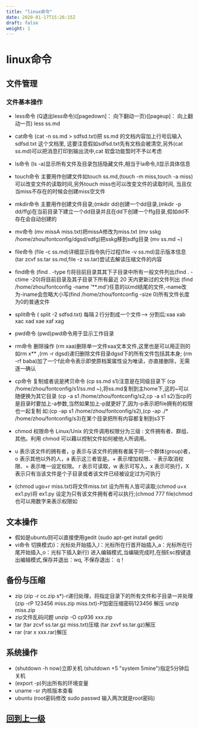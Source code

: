 ```yaml
---
title: "linux命令"
date: 2020-01-17T15:26:15Z
draft: false
weight: 1
---
```



# linux命令

## 文件管理

### 文件基本操作
+ less命令 (Q退出less命令)([pagedown]： 向下翻动一页)([pageup]： 向上翻动一页) less ss.md
+ cat命令 (cat -n ss.md > sdfsd.txt)把 ss.md 的文档内容加上行号后输入 sdfsd.txt 这个文档里,
  这要注意假如sdfsd.txt先有文档会被清空,另外(cat ss.md)可以把消息打印到输出流中,cat 软盘功能暂时不予以考虑
+ ls命令 (ls -a)显示所有文件及目录包括隐藏文件,相当于la命令,ll显示具体信息
  
+ touch命令 主要用作创建文件如touch ss.md,(touch -m miss,touch -a miss)可以改变文件的读取时间,另外touch miss也可以改变文件的读取时间,
  当且仅当miss不存在的时候会创建miss空文件
  
+ mkdir命令 主要用作创建文件目录;(mkdir dd)创建一个dd目录,(mkdir -p dd/ffg)在当前目录下建立一个dd目录并且在dd下创建一个ffg目录,假如dd不存在会自动创建的

+ mv命令 (mv missA miss.txt)把missA修改为miss.txt (mv sskg /home/zhou/fontconfig/dgsd/sdfg)把sskg移到sdfg目录 (mv ss.md ~)

+ file命令 (file -c ss.md)详细显示指令执行过程(file -v ss.md)显示版本信息 (tar zcvf ss.tar ss.md,file -z ss.tar)尝试去解读压缩文件的内容

+ find命令 (find . -type f)将目前目录其其下子目录中所有一般文件列出(find . -ctime -20)将目前目录及其子目录下所有最近 20 天内更新过的文件列出
  (find /home/zhou/fontconfig -name '**.md')任意的以md结尾的文件,-name改为-iname会忽略大小写(find /home/zhou/fontconfig -size 0)所有文件长度为0的普通文件
+ split命令 ( split -2 sdfsd.txt)  每隔２行分割成一个文件--> 分割后:xaa  xab  xac  xad  xae  xaf  xag

+ pwd命令 (pwd)pwd命令用于显示工作目录
+ rm命令 删除操作 (rm xaa)删除单一文件xaa文本文件,这里也是可以用正则的如rm x** ,(rm -r dgsd)递归删除文件目录dgsd下的所有文件包括其本身;
  (rm -rf baba)加了一个f此命令表示即使原档案属性设为唯读，亦直接删除，无需逐一确认
+ cp命令 复制或者说是拷贝命令 (cp ss.md s1)注意是在同级目录下 (cp /home/zhou/fontconfig/s1/ss.md ~),将ss.md复制到主home下,这的~可以随便换为其它目录
  (cp -a s1 /home/zhou/fontconfig/s2,cp -a s1 s2)当cp的是目录时要加上-a参数,当然如果加上-p就更好了,因为-p表示把file拥有的权限也一起复制
   如:(cp -ap s1 /home/zhou/fontconfig/s2),(cp -ap ./* /home/zhou/fontconfig/s3)在某个目录把所有内容都复制到s3下
+ chmod 权限命令 Linux/Unix 的文件调用权限分为三级 : 文件拥有者、群组、其他。利用 chmod 可以藉以控制文件如何被他人所调用。
+ u 表示该文件的拥有者，g 表示与该文件的拥有者属于同一个群体(group)者，o 表示其他以外的人，a 表示这三者皆是。+ 表示增加权限、- 表示取消权限、= 表示唯一设定权限。
  r 表示可读取，w 表示可写入，x 表示可执行，X 表示只有当该文件是个子目录或者该文件已经被设定过为可执行
+ (chmod ugo+r miss.txt)将文件miss.txt 设为所有人皆可读取;(chmod u+x ex1.py)将 ex1.py 设定为只有该文件拥有者可以执行;(chmod 777 file)chmod也可以用数字来表示权限如
  
   
## 文本操作
+ 假如是ubuntu则可以直接使用gedit (sudo apt-get install gedit)
+ vi命令 切换模式(i：光标处开始插入,l：光标所在行首开始插入,a：光标所在行尾开始插入,o：光标下插入新行) 进入编辑模式,当编辑完成时,在按Esc按键退出编辑模式,保存并退出：wq,
   不保存退出： q！
## 备份与压缩
+ zip (zip -r cc.zip s*)-r递归处理，将指定目录下的所有文件和子目录一并处理 (zip -rP 123456 miss.zip miss.txt)-P加密压缩密码123456 解压 unzip miss.zip
+ zip文件乱码问题 unzip -O cp936 xxx.zip
+ tar (tar zcvf ss.tar.gz miss.txt)压缩 (tar zxvf ss.tar.gz)解压
+ rar (rar x xxx.rar)解压

## 系统操作
+ (shutdown -h now)立即关机 (shutdown +5 "system 5mine")指定5分钟后关机
+ (export -p)列出所有的环境变量
+ uname -sr 内核版本查看
+ ubuntu (root密码修改 sudo passwd 输入两次就是root密码)






## [回到上一级](../)